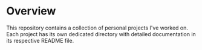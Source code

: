 # Overview
This repository contains a collection of personal projects I've worked on. Each project has its own dedicated directory with detailed documentation in its respective README file.

